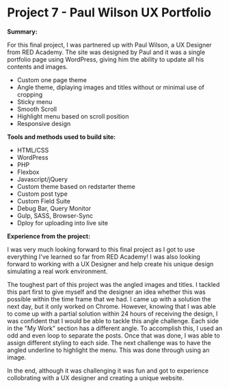 # Project 7 - Paul Wilson UX Portfolio

**Summary:**

For this final project, I was partnered up with Paul Wilson, a UX Designer from RED Academy. The site was designed by Paul and it was a single portfolio page using WordPress, giving him the ability to update all his contents and images.

- Custom one page theme
- Angle theme, diplaying images and titles without or minimal use of cropping
- Sticky menu
- Smooth Scroll
- Highlight menu based on scroll position
- Responsive design


**Tools and methods used to build site:**

- HTML/CSS
- WordPress
- PHP
- Flexbox
- Javascript/jQuery
- Custom theme based on redstarter theme
- Custom post type
- Custom Field Suite
- Debug Bar, Query Monitor
- Gulp, SASS, Browser-Sync
- Dploy for uploading into live site


**Experience from the project:**

I was very much looking forward to this final project as I got to use everything I've learned so far from RED Academy! I was also looking forward to working with a UX Designer and help create his unique design simulating a real work environment. 

The toughest part of this project was the angled images and titles. I tackled this part first to give myself and the designer an idea whether this was possible within the time frame that we had. I came up with a solution the next day, but it only worked on Chrome. However, knowing that I was able to come up with a partial solution within 24 hours of receiving the design, I was confident that I would be able to tackle this angle challenge. Each side in the "My Work" section has a different angle. To accomplish this, I used an odd and even loop to separate the posts. Once that was done, I was able to assign different styling to each side. The next challenge was to have the angled underline to highlight the menu. This was done through using an image. 

In the end, although it was challenging it was fun and got to experience collobrating with a UX designer and creating a unique website.